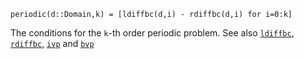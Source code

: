 ```
periodic(d::Domain,k) = [ldiffbc(d,i) - rdiffbc(d,i) for i=0:k]
```

The conditions for the `k`-th order periodic problem. See also [`ldiffbc`](@ref), [`rdiffbc`](@ref), [`ivp`](@ref) and [`bvp`](@ref)
